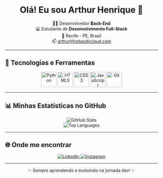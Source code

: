 <h1 align="center">Olá! Eu sou Arthur Henrique 👋</h1>

<p align="center">
  👨‍💻 Desenvolvedor <strong>Back-End</strong> <br>
  💻 Estudante de <strong>Desenvolvimento Full-Stack</strong> <br>
  📍 Recife - PE, Brasil <br>
  📫 <a href="mailto:arthurhfreitas@icloud.com">arthurhfreitas@icloud.com</a>
</p>

---

## 🚀 Tecnologias e Ferramentas

<p align="center">
  <img src="https://cdn.jsdelivr.net/gh/devicons/devicon/icons/python/python-original.svg" width="50" alt="Python"/>
  <img src="https://cdn.jsdelivr.net/gh/devicons/devicon/icons/html5/html5-original.svg" width="50" alt="HTML5"/>
  <img src="https://cdn.jsdelivr.net/gh/devicons/devicon/icons/css3/css3-original.svg" width="50" alt="CSS3"/>
  <img src="https://cdn.jsdelivr.net/gh/devicons/devicon/icons/javascript/javascript-original.svg" width="50" alt="JavaScript"/>
  <img src="https://cdn.jsdelivr.net/gh/devicons/devicon/icons/git/git-original.svg" width="50" alt="Git"/>
</p>

---

## 📊 Minhas Estatísticas no GitHub

<p align="center">
  <img src="https://github-readme-stats.vercel.app/api?username=arthurhfreitass&show_icons=true&theme=radical" alt="GitHub Stats"/>
  <br>
  <img src="https://github-readme-stats.vercel.app/api/top-langs/?username=arthurhfreitass&layout=compact&theme=radical" alt="Top Languages"/>
</p>

---

## 🌐 Onde me encontrar

<p align="center">
  <a href="https://www.linkedin.com/in/arthur-henrique-853513252" target="_blank">
    <img src="https://img.shields.io/badge/LinkedIn-0077B5?style=for-the-badge&logo=linkedin&logoColor=white" alt="LinkedIn"/>
  </a>
  <a href="https://instagram.com/seuperfil" target="_blank">
    <img src="https://img.shields.io/badge/Instagram-E4405F?style=for-the-badge&logo=instagram&logoColor=white" alt="Instagram"/>
  </a>
</p>

---

<p align="center">✨ Sempre aprendendo e evoluindo na jornada dev! ✨</p>
